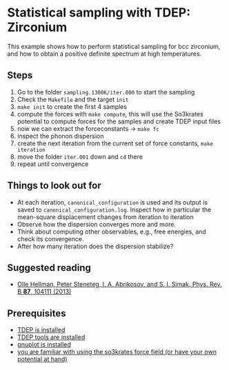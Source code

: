 Statistical sampling with TDEP: Zirconium
===

This example shows how to perform statistical sampling for bcc zirconium, and how to obtain a positive definite spectrum at high temperatures.

## Steps

1. Go to the folder `sampling.1300K/iter.000` to start the sampling
2. Check the `Makefile` and the target `init`
3. `make init` to create the first 4 samples
4. compute the forces with `make compute`, this will use the So3krates potential to compute forces for the samples and create TDEP input files
5. now we can extract the forceconstants → `make fc`
6. inspect the phonon dispersion
7. create the next iteration from the current set of force constants, `make iteration`
8. move the folder `iter.001` down and `cd` there
9. repeat until convergence

## Things to look out for

- At each iteration, `canonical_configuration` is used and its output is saved to `canonical_configuration.log`. Inspect how in particular the mean-square displacement changes from iteration to iteration
- Observe how the dispersion converges more and more.
- Think about computing other observables, e.g., free energies, and check its convergence.
- After how many iteration does the dispersion stabilize?


## Suggested reading

- [Olle Hellman, Peter Steneteg, I. A. Abrikosov, and S. I. Simak, Phys. Rev. B **87**, 104111 (2013)](https://journals.aps.org/prb/abstract/10.1103/PhysRevB.87.104111)

## Prerequisites

- [TDEP is installed](http://ollehellman.github.io/page/0_installation.html)
- [TDEP tools are installed](https://github.com/flokno/tools.tdep)
- [gnuplot is installed](http://www.gnuplot.info/)
- [you are familiar with using the so3krates force field (or have your own potential at hand)](https://github.com/tdep-developers/tdep-tutorials/tree/main/00_preparation/potential_energy_surfaces)

